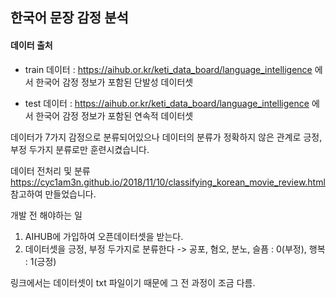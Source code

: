 
## 한국어 문장 감정 분석

#### 데이터 출처

  - train 데이터 : https://aihub.or.kr/keti_data_board/language_intelligence 에서 한국어 감정 정보가 포함된 단발성 데이터셋

  - test 데이터 : https://aihub.or.kr/keti_data_board/language_intelligence 에서 한국어 감정 정보가 포함된 연속적 데이터셋 
  
  
 데이터가 7가지 감정으로 분류되어있으나 데이터의 분류가 정확하지 않은 관계로 긍정, 부정 두가지 분류로만 훈련시켰습니다.
 
데이터 전처리 및 분류
https://cyc1am3n.github.io/2018/11/10/classifying_korean_movie_review.html
참고하여 만들었습니다.

개발 전 해야하는 일 
  1. AIHUB에 가입하여 오픈데이터셋을 받는다.
  2. 데이터셋을 긍정, 부정 두가지로 분류한다 -> 공포, 혐오, 분노, 슬픔 : 0(부정), 행복 : 1(긍정)
  
링크에서는 데이터셋이 txt 파일이기 때문에 그 전 과정이 조금 다름.


